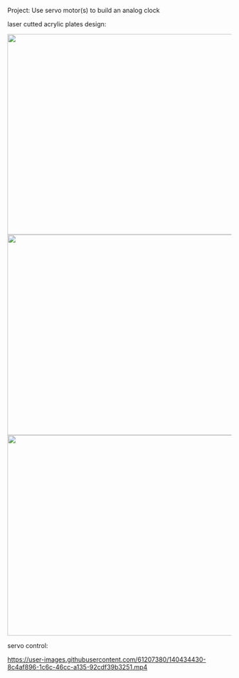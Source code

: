 Project: Use servo motor(s) to build an analog clock 

laser cutted acrylic plates design:

<img src="https://user-images.githubusercontent.com/61207380/140432950-a9db45e8-97e3-481e-88e5-5ca6c7240c72.jpg" width="550" height="450">
<img src="https://user-images.githubusercontent.com/61207380/140432963-39331539-859f-4a37-aec5-33fd653fc264.jpg" width="550" height="450">
<img src="https://user-images.githubusercontent.com/61207380/140432978-f49066b0-2993-471e-ae47-abcada7c3088.jpg" width="550" height="450">

servo control:


https://user-images.githubusercontent.com/61207380/140434430-8c4af896-1c6c-46cc-a135-92cdf39b3251.mp4



